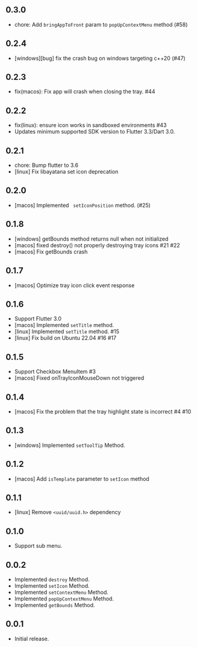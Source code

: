 ## 0.3.0

* chore: Add `bringAppToFront` param to `popUpContextMenu` method (#58)

## 0.2.4

* [windows][bug] fix the crash bug on windows targeting c++20 (#47)

## 0.2.3

* fix(macos): Fix app will crash when closing the tray. #44

## 0.2.2

* fix(linux): ensure icon works in sandboxed environments #43
* Updates minimum supported SDK version to Flutter 3.3/Dart 3.0.

## 0.2.1

* chore: Bump flutter to 3.6
* [linux] Fix libayatana set icon deprecation

## 0.2.0

* [macos] Implemented ` setIconPosition` method. (#25)

## 0.1.8

* [windows] getBounds method returns null when not initialized
* [macos] fixed destroy() not properly destroying tray icons #21 #22
* [macos] Fix getBounds crash

## 0.1.7

* [macos] Optimize tray icon click event response

## 0.1.6

* Support Flutter 3.0
* [macos] Implemented `setTitle` method.
* [linux] Implemented `setTitle` method. #15
* [linux] Fix build on Ubuntu 22.04 #16 #17

## 0.1.5

* Support Checkbox MenuItem #3
* [macos] Fixed onTrayIconMouseDown not triggered

## 0.1.4

* [macos] Fix the problem that the tray highlight state is incorrect #4 #10

## 0.1.3

* [windows] Implemented `setToolTip` Method.

## 0.1.2

* [macos] Add `isTemplate` parameter to `setIcon` method

## 0.1.1

* [linux] Remove `<uuid/uuid.h>` dependency

## 0.1.0

* Support sub menu.

## 0.0.2

* Implemented `destroy` Method.
* Implemented `setIcon` Method.
* Implemented `setContextMenu` Method.
* Implemented `popUpContextMenu` Method.
* Implemented `getBounds` Method.

## 0.0.1

* Initial release.
